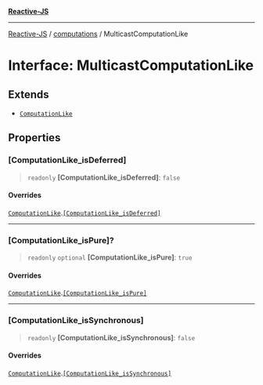 [**Reactive-JS**](../../README.md)

***

[Reactive-JS](../../README.md) / [computations](../README.md) / MulticastComputationLike

# Interface: MulticastComputationLike

## Extends

- [`ComputationLike`](ComputationLike.md)

## Properties

### \[ComputationLike\_isDeferred\]

> `readonly` **\[ComputationLike\_isDeferred\]**: `false`

#### Overrides

[`ComputationLike`](ComputationLike.md).[`[ComputationLike_isDeferred]`](ComputationLike.md#computationlike_isdeferred)

***

### \[ComputationLike\_isPure\]?

> `readonly` `optional` **\[ComputationLike\_isPure\]**: `true`

#### Overrides

[`ComputationLike`](ComputationLike.md).[`[ComputationLike_isPure]`](ComputationLike.md#computationlike_ispure)

***

### \[ComputationLike\_isSynchronous\]

> `readonly` **\[ComputationLike\_isSynchronous\]**: `false`

#### Overrides

[`ComputationLike`](ComputationLike.md).[`[ComputationLike_isSynchronous]`](ComputationLike.md#computationlike_issynchronous)
